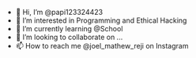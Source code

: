 - 👋 Hi, I’m @papi123324423
- 👀 I’m interested in Programming and Ethical Hacking
- 🌱 I’m currently learning @School
- 💞️ I’m looking to collaborate on ...
- 📫 How to reach me @joel_mathew_reji on Instagram

<!---
papi123324423/papi123324423 is a ✨ special ✨ repository because its `README.md` (this file) appears on your GitHub profile.
You can click the Preview link to take a look at your changes.
--->
